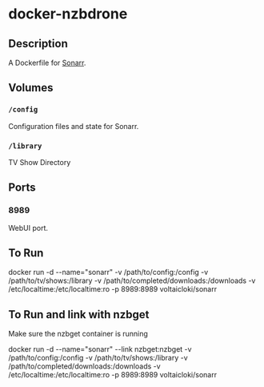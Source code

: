 # docker-nzbdrone

## Description

A Dockerfile for [Sonarr](https://sonarr.tv/).

## Volumes

### `/config`

Configuration files and state for Sonarr.

### `/library`

TV Show Directory

## Ports

### 8989

WebUI port.

## To Run

docker run -d --name="sonarr" -v /path/to/config:/config -v /path/to/tv/shows:/library -v /path/to/completed/downloads:/downloads -v /etc/localtime:/etc/localtime:ro -p 8989:8989 voltaicloki/sonarr

## To Run and link with nzbget
Make sure the nzbget container is running

docker run -d --name="sonarr" --link nzbget:nzbget -v /path/to/config:/config -v /path/to/tv/shows:/library -v /path/to/completed/downloads:/downloads -v /etc/localtime:/etc/localtime:ro -p 8989:8989 voltaicloki/sonarr
